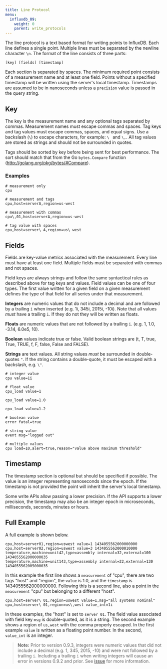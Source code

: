```yaml
---
title: Line Protocol
menu:
  influxdb_09:
    weight: 0
    parent: write_protocols
---
```


The line protocol is a text based format for writing points to InfluxDB.
Each line defines a single point.
Multiple lines must be separated by the newline character `\n`.
The format of the line consists of three parts:

```
[key] [fields] [timestamp]
```

Each section is separated by spaces.
The minimum required point consists of a measurement name and at least one field.
Points without a specified timestamp will be written using the server's local timestamp.
Timestamps are assumed to be in nanoseconds unless a `precision` value is passed in the query string.

## Key

The key is the measurement name and any optional tags separated by commas.
Measurement names must escape commas and spaces.
Tag keys and tag values must escape commas, spaces, and equal signs.
Use a backslash (`\`) to escape characters, for example: `\ ` and `\,`.
All tag values are stored as strings and should not be surrounded in quotes.


Tags should be sorted by key before being sent for best performance.
The sort should match that from the Go `bytes.Compare` function (http://golang.org/pkg/bytes/#Compare).

### Examples

```
# measurement only
cpu

# measurement and tags
cpu,host=serverA,region=us-west

# measurement with commas
cpu\,01,host=serverA,region=us-west

# tag value with spaces
cpu,host=server\ A,region=us\ west
```

## Fields

Fields are key-value metrics associated with the measurement.
Every line must have at least one field.
Multiple fields must be separated with commas and not spaces.

Field keys are always strings and follow the same syntactical rules as described above for tag keys and values.
Field values can be one of four types.
The first value written for a given field on a given measurement defines the type of that field for all series under that measurement.

**Integers** are numeric values that do not include a decimal and are followed by a trailing `i` when inserted (e.g.
1i, 345i, 2015i, -10i).
Note that all values _must_ have a trailing `i`.
If they do not they will be written as floats.

**Floats** are numeric values that are not followed by a trailing `i`.
(e.g.
1, 1.0, -3.14, 6.0e5, 10).

**Boolean** values indicate true or false.
Valid boolean strings are (t, T, true, True, TRUE, f, F, false, False and FALSE).

**Strings** are text values.
All string values _must_ be surrounded in double-quotes `"`.
If the string contains
a double-quote, it must be escaped with a backslash, e.g.
`\"`.

```
# integer value
cpu value=1i

# float value
cpu_load value=1

cpu_load value=1.0

cpu_load value=1.2

# boolean value
error fatal=true

# string value
event msg="logged out"

# multiple values
cpu load=10,alert=true,reason="value above maximum threshold"
```

## Timestamp

The timestamp section is optional but should be specified if possible.
The value is an integer representing nanoseconds since the epoch.
If the timestamp is not provided the point will inherit the server's local timestamp.

Some write APIs allow passing a lower precision.
If the API supports a lower precision, the timestamp may also be
an integer epoch in microseconds, milliseconds, seconds, minutes or hours.

## Full Example
A full example is shown below.
```
cpu,host=server01,region=uswest value=1 1434055562000000000
cpu,host=server02,region=uswest value=3 1434055562000010000
temperature,machine=unit42,type=assembly internal=32,external=100 1434055562000000035
temperature,machine=unit143,type=assembly internal=22,external=130 1434055562005000035
```
In this example the first line shows a `measurement` of "cpu", there are two tags "host" and "region", the `value` is 1.0, and the `timestamp` is 1434055562000000000.
Following this is a second line, also a point in the `measurement` "cpu" but belonging to a different "host".
```
cpu,host=server\ 01,region=uswest value=1,msg="all systems nominal"
cpu,host=server\ 01,region=us\,west value_int=1i
```
In these examples, the "host" is set to `server 01`.
The field value associated with field key `msg` is double-quoted, as it is a string.
The second example shows a region of `us,west` with the comma properly escaped.
In the first example `value` is written as a floating point number.
In the second, `value_int` is an integer.

> **Note:** Prior to version 0.9.3, integers were numeric values that did not include a decimal (e.g.
1, 345, 2015, -10) and were not followed by a trailing `i`.
Including a trailing `i` when writing integers will cause an error in versions 0.9.2 and prior.
See [issue](https://github.com/influxdb/influxdb/issues/3519) for more information.
